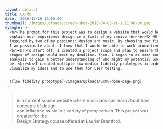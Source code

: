```yaml
---
layout: default
title: UX-MU
date: '2019-11-29 13:00:00'
thumbnail: /images/uploads/screen-shot-2019-04-05-at-1.21.00-pm.png
myangle: >-
  <br>The prompt for this project was to design a website that would help
  explain user experience design in a field of my choice.<br><br>UX-MU was
  inspired by two of my passions: design and music. By choosing two fields that
  I am passionate about, I knew that I would be able to work productively.
  <br><br>To start off, I created a project scope and plan to ensure that my
  stages of design would meet my deadline. Then, I began to do some competitive
  analysis to gain a better understanding of who might my potential users would
  be. <br><br>I created multiple low-medium fidelity prototypes in order to
  visualize my ideas and to use them for user testing.


  ![low fidelity prototype](/images/uploads/uxmu-home-page.png)
---
```

> <br>is a content source website where musicians can learn about how concepts of design <br>can influence music in a variety of perspectives. This project was created for the <br> Design Strategy course offered at Laurier Brantford.
